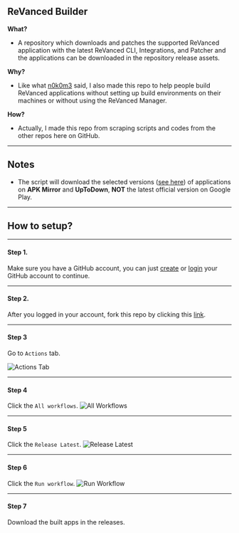 ## ReVanced Builder

**What?**
- A repository which downloads and patches the supported ReVanced application with the latest ReVanced CLI, Integrations, and Patcher and the applications can be downloaded in the repository release assets.

**Why?**
- Like what [n0k0m3](https://github.com/n0k0m3) said, I also made this repo to help people build ReVanced applications without setting up build environments on their machines or without using the ReVanced Manager.

**How?**
- Actually, I made this repo from scraping scripts and codes from the other repos here on GitHub.

---

## Notes
- The script will download the selected versions ([see here](/revanced/assets/versions)) of applications on **APK Mirror** and **UpToDown**, **NOT** the latest official version on Google Play.

---

## How to setup?

---

#### Step 1.
Make sure you have a GitHub account, you can just [create](https://github.com/signup) or [login](https://github.com/login) your GitHub account to continue.

---

#### Step 2.
After you logged in your account, fork this repo by clicking this [link](https://github.com/SCPF-Archive/repo.1/fork).

---

#### Step 3
Go to `Actions` tab.

![Actions Tab](https://add.pics/images/2022/12/29/IMG_20221229_213615.jpeg)

---

#### Step 4
Click the `All workflows`.
![All Workflows](https://add.pics/images/2022/12/29/IMG_20221229_213911.jpeg)

---

#### Step 5
Click the `Release Latest`.
![Release Latest](https://add.pics/images/2022/12/29/IMG_20221229_214041.jpeg)

---

#### Step 6
Click the `Run workflow`.
![Run Workflow](https://add.pics/images/2022/12/29/IMG_20221229_214624.jpeg)

---

#### Step 7
Download the built apps in the releases.
